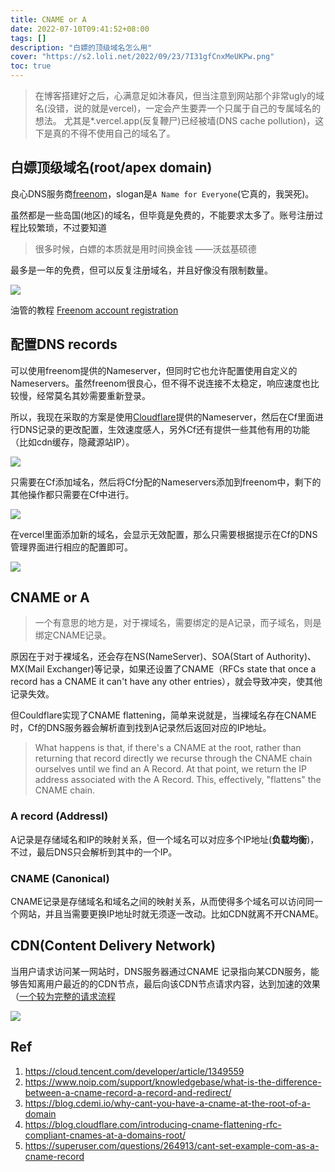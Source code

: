 ```yaml
---
title: CNAME or A
date: 2022-07-10T09:41:52+08:00
tags: []
description: "白嫖的顶级域名怎么用"
cover: "https://s2.loli.net/2022/09/23/7I31gfCnxMeUKPw.png"
toc: true
---
```


> 在博客搭建好之后，心满意足如沐春风，但当注意到网站那个非常ugly的域名(没错，说的就是vercel)，一定会产生要弄一个只属于自己的专属域名的想法。 尤其是*.vercel.app(反复鞭尸)已经被墙(DNS cache pollution)，这下是真的不得不使用自己的域名了。

## 白嫖顶级域名(root/apex domain)

良心DNS服务商[freenom](https://www.freenom.com/en/index.html?lang=en)，slogan是`A Name for Everyone`(它真的，我哭死)。

虽然都是一些岛国(地区)的域名，但毕竟是免费的，不能要求太多了。账号注册过程比较繁琐，不过要知道

> 很多时候，白嫖的本质就是用时间换金钱
> 														——沃兹基硕德

最多是一年的免费，但可以反复注册域名，并且好像没有限制数量。

![](https://s2.loli.net/2022/09/23/7I31gfCnxMeUKPw.png)

油管的教程 [Freenom account registration](https://www.youtube.com/watch?v=3Uopc4AFjOY)


## 配置DNS records

可以使用freenom提供的Nameserver，但同时它也允许配置使用自定义的Nameservers。虽然freenom很良心，但不得不说连接不太稳定，响应速度也比较慢，经常莫名其妙需要重新登录。

所以，我现在采取的方案是使用[Cloudflare](https://www.cloudflare.com/en-gb/)提供的Nameserver，然后在Cf里面进行DNS记录的更改配置，生效速度感人，另外Cf还有提供一些其他有用的功能（比如cdn缓存，隐藏源站IP）。

![](https://s2.loli.net/2022/09/23/IiDxS79Qw1EnvCb.png)


只需要在Cf添加域名，然后将Cf分配的Nameservers添加到freenom中，剩下的其他操作都只需要在Cf中进行。

![](https://s2.loli.net/2022/09/23/zPqK4YDxfjIR2lp.png)


在vercel里面添加新的域名，会显示无效配置，那么只需要根据提示在Cf的DNS管理界面进行相应的配置即可。

![](https://s2.loli.net/2022/09/23/E7uxbFckKBWs6z1.png)


## CNAME or  A

> 一个有意思的地方是，对于裸域名，需要绑定的是A记录，而子域名，则是绑定CNAME记录。

原因在于对于裸域名，还会存在NS(NameServer)、SOA(Start of Authority)、MX(Mail Exchanger)等记录，如果还设置了CNAME（RFCs state that once a record has a CNAME it can't have any other entries），就会导致冲突，使其他记录失效。

但Couldflare实现了CNAME flattening，简单来说就是，当裸域名存在CNAME时，Cf的DNS服务器会解析直到找到A记录然后返回对应的IP地址。

>What happens is that, if there's a CNAME at the root, rather than returning that record directly we recurse through the CNAME chain ourselves until we find an A Record. At that point, we return the IP address associated with the A Record. This, effectively, "flattens" the CNAME chain.


### A record (Addressl) 

A记录是存储域名和IP的映射关系，但一个域名可以对应多个IP地址(**负载均衡**)，不过，最后DNS只会解析到其中的一个IP。

### CNAME (Canonical)

CNAME记录是存储域名和域名之间的映射关系，从而使得多个域名可以访问同一个网站，并且当需要更换IP地址时就无须逐一改动。比如CDN就离不开CNAME。


## CDN(Content Delivery Network)

当用户请求访问某一网站时，DNS服务器通过CNAME 记录指向某CDN服务，能够告知离用户最近的的CDN节点，最后向该CDN节点请求内容，达到加速的效果（[一个较为完整的请求流程](https://www.huaweicloud.com/zhishi/cdn2.html)


![](https://s2.loli.net/2022/09/23/5rIqkzOEvxp4WBf.png)



## Ref

1. https://cloud.tencent.com/developer/article/1349559
2. https://www.noip.com/support/knowledgebase/what-is-the-difference-between-a-cname-record-a-record-and-redirect/
3. https://blog.cdemi.io/why-cant-you-have-a-cname-at-the-root-of-a-domain
4. https://blog.cloudflare.com/introducing-cname-flattening-rfc-compliant-cnames-at-a-domains-root/
5. https://superuser.com/questions/264913/cant-set-example-com-as-a-cname-record


